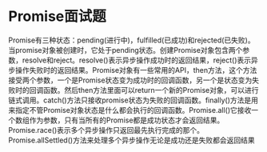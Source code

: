 # Promise面试题

Promise有三种状态：pending(进行中)，fulfilled(已成功)和rejected(已失败)。当promise对象被创建时，它处于pending状态。创建Promise对象包含两个参数，resolve和reject。resolve()表示异步操作成功时的返回结果，reject()表示异步操作失败时的返回结果。Promise对象有一些常用的API，then方法，这个方法接受两个参数，一个是Promise状态变为成功时的回调函数，另一个是状态变为失败时的回调函数。然后then方法里面可以return一个新的Promise对象，可以进行链式调用。catch()方法只接收promise状态为失败的回调函数。finally()方法是用来指定不管Promise对象状态是什么都会执行的回调函数。Promise.all()它接收一个数组作为参数，只有当所有的Promise都是成功状态才会返回结果。Promise.race()表示多个异步操作只返回最先执行完成的那个。Promise.allSettled()方法来处理多个异步操作无论是成功还是失败都会返回结果